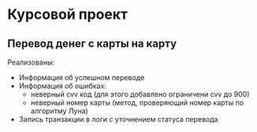 # Курсовой проект
## Перевод денег с карты на карту
Реализованы: 
- Информация об успешном переводе
- Информация об ошибках: 
  - неверный cvv код (для этого добавлено ограничени cvv до 900)
  - неверный номер карты (метод, проверяющий номер карты по алгоритму Луна)
- Запись транзакции в логи с уточнением статуса перевода